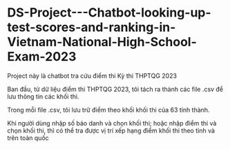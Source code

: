 # DS-Project---Chatbot-looking-up-test-scores-and-ranking-in-Vietnam-National-High-School-Exam-2023

Project này là chatbot tra cứu điểm thi Kỳ thi THPTQG 2023



Ban đầu, từ dữ liệu điểm thi THPTQG 2023, tôi tách ra thành các file .csv để lưu thông tin các khối thi.

Trong mỗi file .csv, tôi lưu trữ điểm theo khối khối thi của 63 tỉnh thành.

Khi người dùng nhập số báo danh và chọn khối thi; hoặc nhập điểm thi và chọn khối thi, thì có thể tra được vị trí xếp hạng điểm khối thi theo tỉnh và trên toàn quốc
